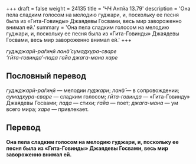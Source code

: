 +++
draft = false
weight = 24135
title = 'ЧЧ Антйа 13.79'
description = 'Она пела сладким голосом на мелодию гуджари, и, поскольку ее песня была из «Гита-Говинды» Джаядевы Госвами, весь мир завороженно внимал ей.'
summary = 'Она пела сладким голосом на мелодию гуджари, и, поскольку ее песня была из «Гита-Говинды» Джаядевы Госвами, весь мир завороженно внимал ей.'
+++

_гуджджарӣ-ра̄гин̣ӣ лан̃а̄ сумадхура-сваре  
‘гӣта-говинда’-пада га̄йа джага-мана харе_

## Пословный перевод

_гуджджарӣ_\-_ра̄гин̣ӣ_ — мелодии _гуджари_; _лан̃а̄_ — в сопровождении; _сумадхура_\-_сваре_ — сладким голосом; _гӣта_\-_говинда_ — «Гита-Говинду» Джаядевы Госвами; _пада_ — стихи; _га̄йа_ — поет; _джага_\-_мана_ — ум всего мира; _харе_ — привлекает.

## Перевод

**Она пела сладким голосом на мелодию гуджари, и, поскольку ее песня была из «Гита-Говинды» Джаядевы Госвами, весь мир завороженно внимал ей.**
